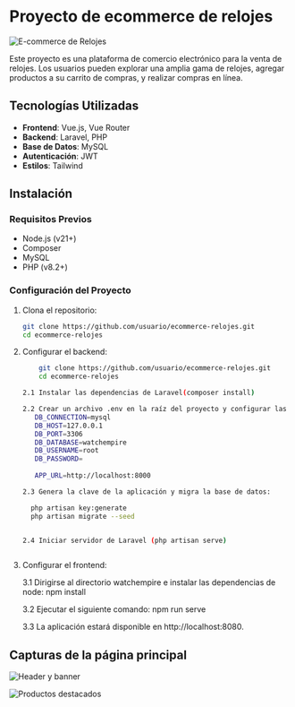 # Proyecto de ecommerce de relojes

![E-commerce de Relojes](https://i.ibb.co/CQs5cB7/imagen-2024-08-18-174412884.png)

Este proyecto es una plataforma de comercio electrónico para la venta de relojes. 
Los usuarios pueden explorar una amplia gama de relojes, agregar productos a su carrito de compras, y realizar compras en línea. 


## Tecnologías Utilizadas

- **Frontend**: Vue.js, Vue Router
- **Backend**: Laravel, PHP
- **Base de Datos**: MySQL
- **Autenticación**: JWT
- **Estilos**: Tailwind


## Instalación

### Requisitos Previos

- Node.js (v21+)
- Composer
- MySQL
- PHP (v8.2+)



### Configuración del Proyecto

1. Clona el repositorio:
   ```bash
   git clone https://github.com/usuario/ecommerce-relojes.git
   cd ecommerce-relojes


2. Configurar el backend:
   ```bash
       git clone https://github.com/usuario/ecommerce-relojes.git
       cd ecommerce-relojes

   2.1 Instalar las dependencias de Laravel(composer install)

   2.2 Crear un archivo .env en la raíz del proyecto y configurar las variables de entorno
      DB_CONNECTION=mysql
      DB_HOST=127.0.0.1
      DB_PORT=3306
      DB_DATABASE=watchempire
      DB_USERNAME=root
      DB_PASSWORD=
      
      APP_URL=http://localhost:8000

   2.3 Genera la clave de la aplicación y migra la base de datos:

     php artisan key:generate
     php artisan migrate --seed


   2.4 Iniciar servidor de Laravel (php artisan serve)



3. Configurar el frontend:

   3.1 Dirigirse al directorio watchempire e instalar las dependencias de node: npm install

   3.2 Ejecutar el siguiente comando:  npm run serve

   3.3 La aplicación estará disponible en http://localhost:8080.




## Capturas de la página principal


![Header y banner](https://i.ibb.co/CQs5cB7/imagen-2024-08-18-174412884.png)

![Productos destacados](https://i.ibb.co/CQs5cB7/imagen-2024-08-18-174412884.png)


   
